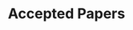 ---
layout: indexcategory
title: "Accepted Papers"
include_collection: accepted
permalink: /accepted-papers
header_type: hero
header_img: /assets/img/dancing_banner_3.gif

og_title: GROUND - Accepted Papers
og_description: advancing GROup UNderstanding and robots' aDaptive behavior
og_type: website
og_image: assets/img/robots_fix.png
---